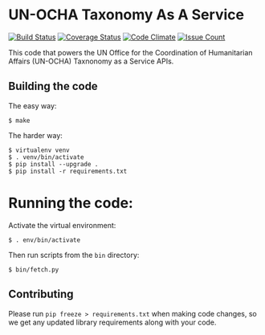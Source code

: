 # UN-OCHA Taxonomy As A Service

[![Build Status](https://travis-ci.org/UN-OCHA/taas.svg?branch=master)](https://travis-ci.org/UN-OCHA/taas)
[![Coverage Status](https://coveralls.io/repos/github/UN-OCHA/taas/badge.svg?branch=master)](https://coveralls.io/github/UN-OCHA/taas)
[![Code Climate](https://lima.codeclimate.com/github/UN-OCHA/taas/badges/gpa.svg)](https://lima.codeclimate.com/github/UN-OCHA/taas)
[![Issue Count](https://lima.codeclimate.com/github/UN-OCHA/taas/badges/issue_count.svg)](https://lima.codeclimate.com/github/UN-OCHA/taas)

This code that powers the UN Office for the Coordination of Humanitarian Affairs (UN-OCHA)
Taxnonomy as a Service APIs.

## Building the code

The easy way:

    $ make

The harder way:

    $ virtualenv venv
    $ . venv/bin/activate
    $ pip install --upgrade .
    $ pip install -r requirements.txt

# Running the code:

Activate the virtual environment:

    $ . env/bin/activate

Then run scripts from the `bin` directory:

    $ bin/fetch.py

## Contributing

Please run `pip freeze > requirements.txt` when making code changes, so we get any updated
library requirements along with your code.
